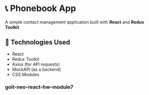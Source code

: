 # 📞 Phonebook App

A simple contact management application built with **React** and **Redux
Toolkit**

## 🚀 Technologies Used

- React
- Redux Toolkit
- Axios (for API requests)
- MockAPI (as a backend)
- CSS Modules

### goit-neo-react-hw-module7
